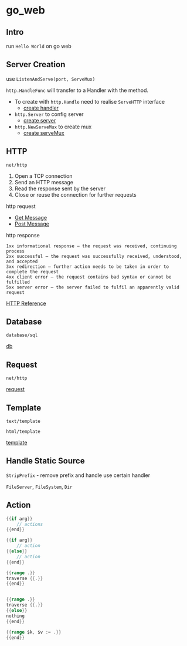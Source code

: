 # go_web

## Intro
run `Hello World` on go web

## Server Creation
use `ListenAndServe(port, ServeMux)`

`http.HandleFunc` will transfer to a Handler with the method.
- To create with `http.Handle` need to realise `ServeHTTP` interface
    - [create handler](src/webapp/chapter02/web01/main.go)
- `http.Server` to config server
    - [create server](src/webapp/chapter02/web02/main.go)
- `http.NewServeMux` to create mux
    - [create serveMux](src/webapp/chapter02/web03/main.go)

## HTTP
`net/http`

1. Open a TCP connection
2. Send an HTTP message
3. Read the response sent by the server
4. Close or reuse the connection for further requests

http request
- [Get Message](src/webapp/chapter03_http/main.go)
- [Post Message](src/webapp/chapter03_http/index.html)

http response
```
1xx informational response – the request was received, continuing process
2xx successful – the request was successfully received, understood, and accepted
3xx redirection – further action needs to be taken in order to complete the request  
4xx client error – the request contains bad syntax or cannot be fulfilled
5xx server error – the server failed to fulfil an apparently valid request
```

[HTTP Reference](https://developer.mozilla.org/en-US/docs/Web/HTTP)

## Database
`database/sql`

[db](src/webapp/chapter04_db/utils/db.go)

## Request

`net/http`

[request](src/webapp/chapter05_request/main.go)

## Template

`text/template`

`html/template`

[template](src/webapp/chapter06_template/main.go)

## Handle Static Source

`StripPrefix` - remove prefix and handle use certain handler

`FileServer`, `FileSystem`, `Dir`

## Action

```go
{{if arg}}
    // actions
{{end}}

{{if arg}}
    // action
{{else}}
    // action
{{end}}
```

```go
{{range .}}
traverse {{.}}
{{end}}


{{range .}}
traverse {{.}}
{{else}}
nothing
{{end}}

{{range $k, $v := .}}
{{end}}
```